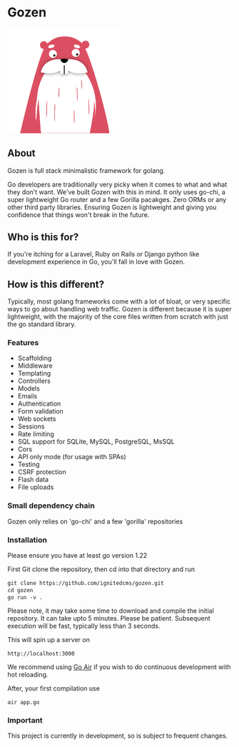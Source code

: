 # Gozen

<img src="https://github.com/ignitedcms/gozen/blob/main/resources/images/gopher.svg" width="250">

## About
Gozen is full stack minimalistic framework for golang.

Go developers are traditionally very picky when it comes to what and what 
they don't want. We've built Gozen with this in mind. It only uses go-chi,
a super lightweight Go router and a few Gorilla pacakges. 
Zero ORMs or any other third party libraries. Ensuring Gozen
is lightweight and giving you confidence that things won't break in the future.

## Who is this for?
If you're itching for a Laravel, Ruby on Rails or Django python like development
experience in Go, you'll fall in love with Gozen.

## How is this different?
Typically, most golang frameworks come with a lot of bloat, or very specific 
ways to go about handling web traffic. Gozen is different because it is super
lightweight, with the majority of the core files written from scratch with 
just the go standard library.

### Features
- Scaffolding 
- Middleware
- Templating
- Controllers 
- Models 
- Emails
- Authentication 
- Form validation 
- Web sockets
- Sessions
- Rate limiting
- SQL support for SQLite, MySQL, PostgreSQL, MsSQL
- Cors
- API only mode (for usage with SPAs)
- Testing
- CSRF protection
- Flash data
- File uploads

### Small dependency chain
Gozen only relies on 'go-chi' and a few 'gorilla' repositories

### Installation
Please ensure you have at least go version 1.22

First Git clone the repository, then cd into that directory and run

```
git clone https://github.com/ignitedcms/gozen.git
cd gozen
go run -v .
```

Please note, it may take some time to download and compile the initial repository.
It can take upto 5 minutes. Please be patient. Subsequent execution will be fast,
typically less than 3 seconds.

This will spin up a server on

```
http://localhost:3000
```

We recommend using [Go Air](https://github.com/air-verse/air) if you wish to do continuous development with hot reloading.

After, your first compilation use

```
air app.go
```

### Important
This project is currently in development, so is subject to frequent changes.

